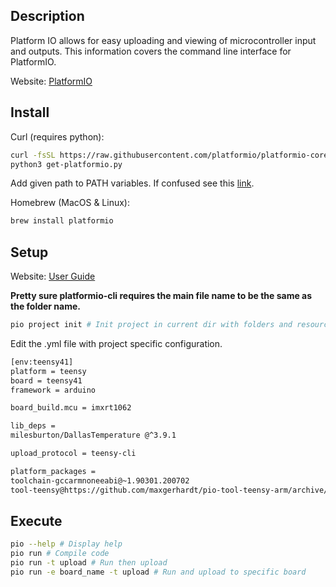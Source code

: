 ## Description
Platform IO allows for easy uploading and viewing of microcontroller input and outputs. This information covers the command line interface for PlatformIO.

Website: [PlatformIO](https://platformio.org/)

## Install 

Curl (requires python):

```bash
curl -fsSL https://raw.githubusercontent.com/platformio/platformio-core-installer/master/get-platformio.py -o get-platformio.py
python3 get-platformio.py
```

Add given path to PATH variables. If confused see this [link](https://docs.platformio.org/en/latest/core/installation.html).

Homebrew (MacOS & Linux):
```bash
brew install platformio
```


## Setup 

Website: [User Guide](https://docs.platformio.org/en/latest/core/userguide/index.html)

**Pretty sure platformio-cli requires the main file name to be the same as the folder name.**

```bash 
pio project init # Init project in current dir with folders and resources
```

Edit the .yml file with project specific configuration.

```bash
[env:teensy41]
platform = teensy
board = teensy41
framework = arduino

board_build.mcu = imxrt1062

lib_deps =
milesburton/DallasTemperature @^3.9.1

upload_protocol = teensy-cli

platform_packages = 
toolchain-gccarmnoneeabi@~1.90301.200702
tool-teensy@https://github.com/maxgerhardt/pio-tool-teensy-arm/archive/master.zip

```

## Execute

```bash
pio --help # Display help
pio run # Compile code
pio run -t upload # Run then upload
pio run -e board_name -t upload # Run and upload to specific board
```

